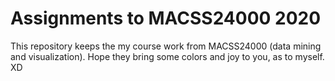 # Assignments to MACSS24000 2020

This repository keeps the my course work from MACSS24000 (data mining and visualization).
Hope they bring some colors and joy to you, as to myself. XD